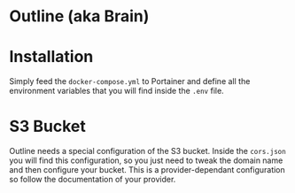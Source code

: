 # Outline (aka Brain)

# Installation
Simply feed the `docker-compose.yml` to Portainer and define all the environment variables that you will find inside the `.env` file.

# S3 Bucket
Outline needs a special configuration of the S3 bucket. Inside the `cors.json` you will find this configuration, so you just need to tweak the domain name and then configure your bucket. This is a provider-dependant configuration so follow the documentation of your provider.